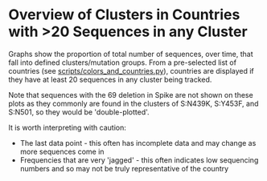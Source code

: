 # Overview of Clusters in Countries with >20 Sequences in any Cluster

Graphs show the proportion of total number of sequences, over time, that fall into defined clusters/mutation groups.
From a pre-selected list of countries (see [scripts/colors_and_countries.py](https://github.com/hodcroftlab/covariants/blob/master/scripts/colors_and_countries.py)), countries are displayed if they have at least 20 sequences in any cluster being tracked.

Note that sequences with the 69 deletion in Spike are not shown on these plots as they commonly are found in the clusters of S:N439K, S:Y453F, and S:N501, so they would be 'double-plotted'.

It is worth interpreting with caution:
- The last data point - this often has incomplete data and may change as more sequences come in
- Frequencies that are very 'jagged' - this often indicates low sequencing numbers and so may not be truly representative of the country
